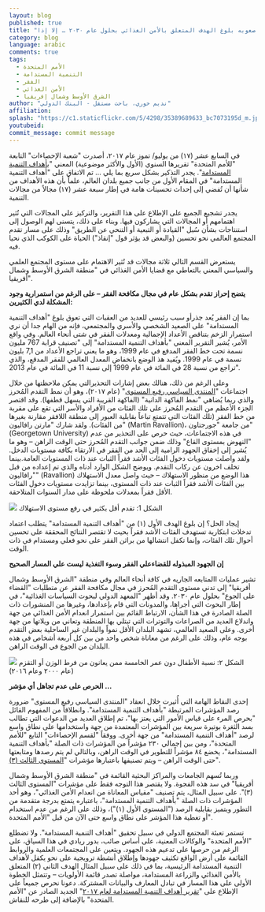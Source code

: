 ```yaml
---
layout: blog
published: true
title: "الأمم المتحدة: صعوبه بلوغ الهدف المتعلق بالأمن الغذائي بحلول عام ٢٠٣٠ … إلا إذا..."
category: blog
language: arabic
comments: true
tags: 
  - الأمم المتحدة
  - التنمية المستدامة
  - الفقر
  - الأمن الغذائي
  - الشرق الأوسط وشمال إفريقيا
author: "نديم خوري، باحث مستقل - البنك الدولي"
affiliation: 
splash: "https://c1.staticflickr.com/5/4298/35389689633_bc7073195d_m.jpg"
youtubeid: 
commit_message: commit message
---
```

في السابع عشر (١٧) من يوليو/ تموز عام ٢٠١٧، أصدرت "شعبة الإحصاءات" التابعة "للأمم المتحدة" تقريرها السنوي (الأول والأكثر موضوعية) المعني "[بأهداف التنمية المستدامة](https://unstats.un.org/sdgs/files/report/2017/TheSustainableDevelopmentGoalsReport2017.pdf)". يجدر التذكير بشكل سريع بما يلي ... تم الاتفاق على "أهداف التنمية المستدامة" في المقام الأول من جانب جميع بلدان العالم، علماً بأن هذه الأهداف من شأنها أن تُفضي إلى إحداث تحسينات هامة في إطار سبعة عشر (١٧) مجالاً من مجالات التنمية.






يجدر تشجيع الجميع على الإطلاع على هذا التقرير، والتركيز على المجالات التي تُثير اهتمامهم أو المجالات التي يشاركون فيها. وبناء على ذلك، يتسنى لهم الوصول إلى استنتاجات بشأن سُبل "القيادة أو التبعية أو التنحي عن الطريق" وذلك على مسار تقدم المجتمع العالمي نحو تحسين (والبعض قد يؤثر قول "إنقاذ") الحياة على الكوكب الذي نحيا فيه. 




يستعرض القسم التالي ثلاثة مجالات قد تُثير الاهتمام على مستوى المجتمع العلمي والسياسي المعني بالتعاطي مع قضايا الأمن الغذائي في "منطقة الشرق الأوسط وشمال أفريقيا".




**يتضح إحراز تقدم بشكل عام في مجال مكافحة الفقر – على الرغم من استمرارية وجود المشكلة لدي الكثيرين:** 

 



بما إن الفقر يُعد جذرأو سبب رئيسي للعديد من العقبات التي تعوق بلوغ "أهداف التنمية المستدامة" على الصعيد الشخصي والأسري والمجتمعي، فإنه من الهام جدا أن نري استمرار الزخم بتناقص الأعداد الإجمالية ومعدلات الفقر في شتى أنحاء العالم. وفي واقع الأمر، يُشير التقرير المعني "بأهداف التنمية المستدامة" إلى "تصنيف قرابة 767 مليون نسمة تحت خط الفقر المدقع في عام 1999، وهو ما يعني تراجع الأعداد من 7,1 بليون نسمة في عام 1999. ويُفيد هذ الوضع بانخفاض المعدل العالمي للفقر المدقع، والذي تراجع من نسبة 28 في المائة في عام 1999 إلى نسبة 11 في المائة في عام 2013". 






وعلى الرغم من ذلك، هنالك بعض إشارات التحذيرالتي يمكن ملاحظتها من خلال اجتماعات "[المنتدى السياسي رفيع المستوى](https://www.un.org/ecosoc/en/events/2017/ecosoc-high-level-segment-eradicating-poverty-all-its-forms-and-dimensions-through)" (عام ٢٠١٧)، وهو أن نمط التقدم المُحرز والذي ربما يُضاهي "نمط الفاكهة الدانية" (الفاكهة القريبة التي يسهل قطفها). وقد اقتصر الجزء الأعظم من التقدم المُحرز على تلك الفئات من الأفراد والأسر التي تقع على مقربة من خط الفقر (تلك الفئات التي تتمتع تباعاً بقابلية العبور إلى منطقة اللافقر مقارنة بغيرها من الفئات). ولقد شارك "مارتن رافاليون" (Martin Ravallion)، من جامعة "جورجتاون" (Georgetown University) في هذه الاجتماعات، حيث حرص على التحذير من عدم "النهوض بمستوى القاع" وذلك ضمن جوانب التقدم المُحرز حتى الوقت الراهن – وهو ما يُشير إلى إخفاق الجهود الرامية إلى الحد من الفقر في الارتقاء بكافة مستويات الدخل. ولقد واصلت مستويات دخول الفئات الأشد فقراً الثبات عند ذات المستويات العامة.بينما تخلف اخرون عن ركاب التقدم. ويوضح الشكل الوارد أدناه والذي تم إعداده من قبل "رافاليون" (Ravallion) هذا الوضع من منظور الاستهلاك – حيث واصل معدل الاستهلاك بين الفئات الأشد فقراً الثبات عند ذات المستوى، بينما تزايدت مستويات دخول الفئات الأقل فقراً بمعدلات ملحوظة على مدار السنوات المتلاحقة.





 ![](https://c1.staticflickr.com/5/4338/36703025601_fca6cce239_z.jpg)
الشكل 1: تقدم أقل بكثير في رفع مستوى الاستهلاك




إيجاد الحل؟ إن بلوغ الهدف الأول (١) من "أهداف التنمية المستدامة" يتطلب اعتماد تدخلات ابتكارية تستهدف الفئات الأشد فقراً بحيث لا تقتصر النتائج المحققة على تحسين أحوال تلك الفئات، وإنما تكفل انتشالها من براثن الفقر على نحو فعلي ومستدام في ذات الوقت.







**إن الجهود المبذوله للقضاءعلي الفقر وسوء التغذية ليست علي المسار الصحيح**





تشير عمليات االمتابعه الجاريه في كافة أنحاء العالم وفي منطقة "الشرق الأوسط وشمال أفريقيا" إلى تدني مستوى التقدم المُحرز في مجال مكافحة الفقر عن متطلبات "القضاء على الجوع" بحلول عام ٢٠٣٠. وقد أظهر "المعهد الدولي لبحوث السياسات الغذائية"، في إطار البحوث التي أجراها، والمدونات التي قام بإعدادها، وغيرها من المنشورات ذات الصلة الصادرة في هذا الشأن، الارتباط القائم بين استمرار انعدام الأمن الغذائي من جهة واندلاع العديد من الصراعات والتوترات التي تبتلي بها المنطقة وتعاني من ويلاتها من جهة أخرى. وعلى الصعيد العالمي، تشهد البلدان الأقل نمواً والبلدان غير الساحلية بعض التقدم بوجه عام، وذلك على الرغم من معاناة شخص واحد من بين كل أربعة أشخاص في هذه البلدان من الجوع في الوقت الراهن.






 ![](https://c1.staticflickr.com/5/4295/36027442922_70d5f98c1a_z.jpg)
الشكل ٢: نسبة الأطفال دون عمر الخامسة ممن يعانون من فرط الوزن أو التقزم (عام ٢٠٠٠ وعام ٢٠١٦)






**الحرص على عدم تجاهل أي مؤشر …**







إحدى النقاط الهامة التي أُثيرت خلال انعقاد "المنتدى السياسي رفيع المستوى" ضرورة رصد المؤشرات المرتبطة "بأهداف التنمية المستدامة". وانطلاقاً من المفهوم القائل "بحرص المرء على قياس الأمور التي يعتز بها"، تم إطلاق العديد من الدعوات التي تطالب بسد الثغرة بوتيرة سريعة بين المؤشرات المعتمدة من جهة واستخدامها على نطاق واسع لرصد "أهداف التنمية المستدامة" من جهة أخرى. ووفقاً "لقسم الإحصاءات" التابع "للأمم المتحدة"، ومن بين إجمالي ٢٣٠ مؤشراً من المؤشرات ذات الصلة "بأهداف التنمية المستدامة"، يخضع ٨٤ مؤشراً للتطوير في الوقت الراهن، وبالتالي لم يتم رصدها ومتابعتها حتى الوقت الراهن – ويتم تصنيفها باعتبارها مؤشرات "[المستوى الثالث (٣)](https://unstats.un.org/sdgs/iaeg-sdgs/tier-classification/)". 





وربما تُسهم الجامعات والمراكز البحثية القائمة في "منطقة الشرق الأوسط وشمال أفريقيا" في سد هذه الفجوة. ولا يقتصر هذا التوجه فقط على مؤشرات "المستوى الثالث (٣)". على سبيل المثال، يتم تصنيف "مقياس المعاناة من انعدام الأمن الغذائي"، وهو أحد المؤشرات ذات الصلة "بأهداف التنمية المستدامة"، باعتباره يتمتع بدرجة متقدمة من التطور ويتميز بقابلية الرصد ("المستوى الأول (١)")، وذلك على الرغم من عدم استخدام أو تغطية هذا المؤشر على نطاق واسع حتى الآن من قبل "الأمم المتحدة".






تستمر تعبئة المجتمع الدولي في سبيل تحقيق "أهداف التنمية المستدامة". ولا تضطلع "الأمم المتحدة" والوكالات المعنية، على أساس صائب، بدور ريادي في هذا السياق، على الرغم من حرصها على تدعيم هذه الجهود. ويتعين على المجتمعات العلمية والروابط القائمة على أرض الواقع تكثيف جهودها وإطلاق أنشطة ترويجية على نحو يكفل لأهداف التنمية المستدامة الرئيسية، بما في ذلك على سبيل المثال الهدف الثاني (٢) المتعلق بالأمن الغذائي والزراعة المستدامة، مواصلة تصدر قائمة الأولويات – وتتمثل الخطوة الأولى على هذا المسار في تبادل المعارف والبيانات المشتركة. دعونا نحرص جميعاً على الإطلاع على "[تقرير أهداف التنمية المستدامة لعام ٢٠١٧](https://unstats.un.org/sdgs/files/report/2017/TheSustainableDevelopmentGoalsReport2017.pdf)" الجديد الصادر عن "الأمم المتحدة" بالإضافة إلى طرحه للنقاش.